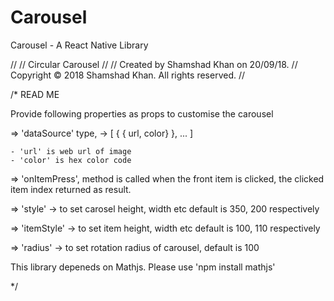 # Carousel
Carousel - A React Native Library

//
// Circular Carousel
//
//  Created by Shamshad Khan on 20/09/18.
//  Copyright © 2018 Shamshad Khan. All rights reserved.
//


/* READ ME  

Provide following properties as props to customise the carousel

  => 'dataSource' type, -> [ { { url, color} }, ... ] 
      
    - 'url' is web url of image
    - 'color' is hex color code

  => 'onItemPress', method is called when the front item is clicked,
     the clicked item index returned as result.

  => 'style' -> to set carosel height, width etc default is 350, 200 respectively

  => 'itemStyle' -> to set item height, width etc default is 100, 110 respectively

  => 'radius' -> to set rotation radius of carousel, default is 100


  This library depeneds on Mathjs. Please use 'npm install mathjs'

*/
